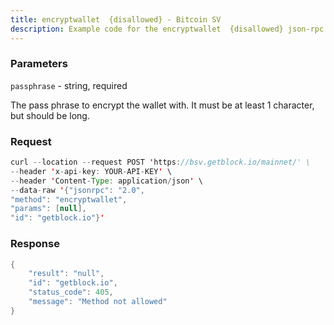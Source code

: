 ```yaml
---
title: encryptwallet  {disallowed} - Bitcoin SV
description: Example code for the encryptwallet  {disallowed} json-rpc method. Сomplete guide on how to use encryptwallet  {disallowed} json-rpc in GetBlock.io Web3 documentation.
---
```


### Parameters


`passphrase` - string, required

The pass phrase to encrypt the wallet with. It must be at least 1
character, but should be long.

### Request

``` java
curl --location --request POST 'https://bsv.getblock.io/mainnet/' \ 
--header 'x-api-key: YOUR-API-KEY' \ 
--header 'Content-Type: application/json' \ 
--data-raw '{"jsonrpc": "2.0",
"method": "encryptwallet",
"params": [null],
"id": "getblock.io"}'
```

###  Response

``` java
{
    "result": "null",
    "id": "getblock.io",
    "status_code": 405,
    "message": "Method not allowed"
}
```

